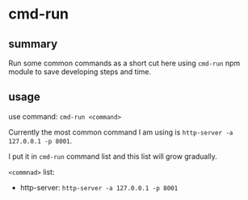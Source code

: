 # cmd-run

## summary

Run some common commands as a short cut here using `cmd-run` npm module to save developing steps and time.

## usage

use command: `cmd-run <command>`

Currently the most common command I am using is `http-server -a 127.0.0.1 -p 8001`.

I put it in `cmd-run` command list and this list will grow gradually.

`<commnad>` list:

* http-server: `http-server -a 127.0.0.1 -p 8001`


